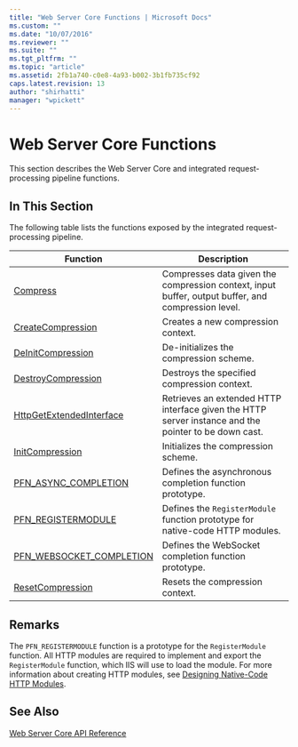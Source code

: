 ```yaml
---
title: "Web Server Core Functions | Microsoft Docs"
ms.custom: ""
ms.date: "10/07/2016"
ms.reviewer: ""
ms.suite: ""
ms.tgt_pltfrm: ""
ms.topic: "article"
ms.assetid: 2fb1a740-c0e8-4a93-b002-3b1fb735cf92
caps.latest.revision: 13
author: "shirhatti"
manager: "wpickett"
---
```

# Web Server Core Functions
This section describes the Web Server Core and integrated request-processing pipeline functions.  
  
## In This Section  
 The following table lists the functions exposed by the integrated request-processing pipeline.  
  
|Function|Description|  
|--------------|-----------------|  
|[Compress](../../../webdevelopment-reference\native-code-api\webdev-native-api-reference/compress-function.md)|Compresses data given the compression context, input buffer, output buffer, and compression level.|  
|[CreateCompression](../../../webdevelopment-reference\native-code-api\webdev-native-api-reference/createcompression-function.md)|Creates a new compression context.|  
|[DeInitCompression](../../../webdevelopment-reference\native-code-api\webdev-native-api-reference/deinitcompression-function.md)|De-initializes the compression scheme.|  
|[DestroyCompression](../../../webdevelopment-reference\native-code-api\webdev-native-api-reference/destroycompression-function.md)|Destroys the specified compression context.|  
|[HttpGetExtendedInterface](../../../webdevelopment-reference\native-code-api\webdev-native-api-reference/httpgetextendedinterface-function.md)|Retrieves an extended HTTP interface given the HTTP server instance and the pointer to be down cast.|  
|[InitCompression](../../../webdevelopment-reference\native-code-api\webdev-native-api-reference/initcompression-function.md)|Initializes the compression scheme.|  
|[PFN_ASYNC_COMPLETION](../../../webdevelopment-reference\native-code-api\webdev-native-api-reference/pfn-async-completion-function.md)|Defines the asynchronous completion function prototype.|  
|[PFN_REGISTERMODULE](../../../webdevelopment-reference\native-code-api\webdev-native-api-reference/pfn-registermodule-function.md)|Defines the `RegisterModule` function prototype for native-code HTTP modules.|  
|[PFN_WEBSOCKET_COMPLETION](../../../webdevelopment-reference\native-code-api\webdev-native-api-reference/pfn-websocket-completion-funtion.md)|Defines the WebSocket completion function prototype.|  
|[ResetCompression](../../../webdevelopment-reference\native-code-api\webdev-native-api-reference/resetcompression-function.md)|Resets the compression context.|  
  
## Remarks  
 The `PFN_REGISTERMODULE` function is a prototype for the `RegisterModule` function. All HTTP modules are required to implement and export the `RegisterModule` function, which IIS will use to load the module. For more information about creating HTTP modules, see [Designing Native-Code HTTP Modules](../../../webdevelopment-reference\native-code-development-overview\native-code-dev-overview/designing-native-code-http-modules.md).  
  
## See Also  
 [Web Server Core API Reference](../../../webdevelopment-reference\native-code-api\webdev-native-api-reference/web-server-core-api-reference.md)